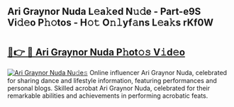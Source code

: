 ## Ari Graynor Nuda L𝚎a𝚔ed N𝚞𝚍e - Part-e9S Vi𝚍𝚎o P𝚑𝚘tos - H𝚘𝚝 O𝚗𝚕yf𝚊ns L𝚎a𝚔s rKf0W

# <h2><a href="http://kfedta3.oniu.top/?m=Ari+Graynor+Nuda">🔗👉 🔴 Ari Graynor Nuda P𝚑ot𝚘𝚜 V𝚒d𝚎o</a></h2>

[![Ari Graynor Nuda Nu𝚍e𝚜](https://i.imgur.com/0qMVB7G.gif)](http://kfedta3.oniu.top/?m=Ari+Graynor+Nuda)
Online influencer Ari Graynor Nuda, celebrated for sharing dance and lifestyle information, featuring performances and personal blogs. Skilled acrobat Ari Graynor Nuda, celebrated for their remarkable abilities and achievements in performing acrobatic feats.  
